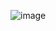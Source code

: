 ![image](https://github.com/Gustavo-erades/ajudeMel/assets/108373134/67d1882b-bffa-4fde-9630-1b99cadca7f5)
